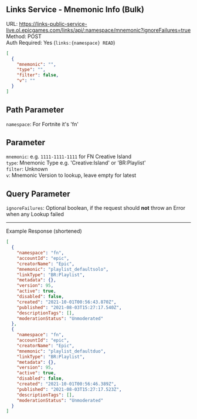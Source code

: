 ## Links Service - Mnemonic Info (Bulk)

URL: https://links-public-service-live.ol.epicgames.com/links/api/:namespace/mnemonic?ignoreFailures=true \
Method: POST \
Auth Required: Yes (`links:{namespace} READ`)

```json
[
  {
    "mnemonic": "",
    "type": "",
    "filter": false,
    "v": ""
  }
]
```

## Path Parameter

`namespace`: For Fortnite it's 'fn'

## Parameter

`mnemonic`: e.g. `1111-1111-1111` for FN Creative Island <br/>
`type`: Mnemonic Type e.g. 'Creative:Island' or 'BR:Playlist' <br/>
`filter`: Unknown <br/>
`v`: Mnemonic Version to lookup, leave empty for latest <br/>

## Query Parameter

`ignoreFailures`: Optional boolean, if the request should **not** throw an Error when any Lookup failed

---

Example Response (shortened)

```json
[
  {
    "namespace": "fn",
    "accountId": "epic",
    "creatorName": "Epic",
    "mnemonic": "playlist_defaultsolo",
    "linkType": "BR:Playlist",
    "metadata": {},
    "version": 95,
    "active": true,
    "disabled": false,
    "created": "2021-10-01T00:56:43.870Z",
    "published": "2021-08-03T15:27:17.540Z",
    "descriptionTags": [],
    "moderationStatus": "Unmoderated"
  },
  {
    "namespace": "fn",
    "accountId": "epic",
    "creatorName": "Epic",
    "mnemonic": "playlist_defaultduo",
    "linkType": "BR:Playlist",
    "metadata": {},
    "version": 95,
    "active": true,
    "disabled": false,
    "created": "2021-10-01T00:56:46.389Z",
    "published": "2021-08-03T15:27:17.523Z",
    "descriptionTags": [],
    "moderationStatus": "Unmoderated"
  }
]
```
